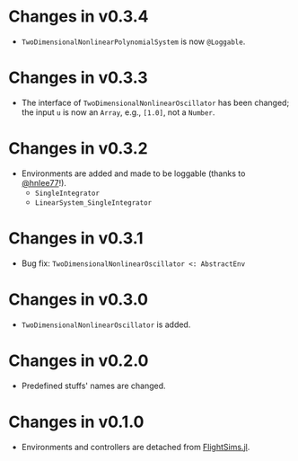 # Changes in v0.3.4
- `TwoDimensionalNonlinearPolynomialSystem` is now `@Loggable`.

# Changes in v0.3.3
- The interface of `TwoDimensionalNonlinearOscillator` has been changed; the input `u` is now an `Array`, e.g., `[1.0]`, not a `Number`.

# Changes in v0.3.2
- Environments are added and made to be loggable (thanks to [@hnlee77](https://github.com/hnlee77)!).
    - `SingleIntegrator`
    - `LinearSystem_SingleIntegrator`

# Changes in v0.3.1
- Bug fix: `TwoDimensionalNonlinearOscillator <: AbstractEnv`

# Changes in v0.3.0
- `TwoDimensionalNonlinearOscillator` is added.

# Changes in v0.2.0
- Predefined stuffs' names are changed.

# Changes in v0.1.0
- Environments and controllers are detached from [FlightSims.jl](https://github.com/JinraeKim/FlightSims.jl).
